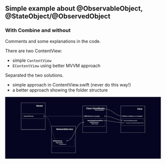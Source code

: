 ## Simple example about @ObservableObject, @StateObject/@ObservedObject

### With Combine and without

Comments and some explanations
in the code.

There are two ContentView:

- simple `ContentView`
- `EContentView` using better MVVM approach

Separated the two solutions.

- simple approach in ContentView.swift (never do this way!)
- a better approach showing the folder structure

![](README.jpg)
